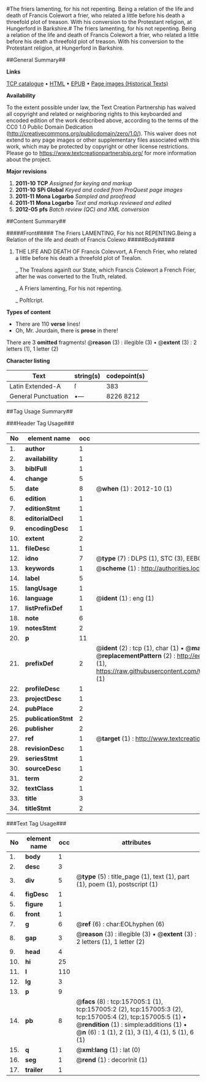 #The friers lamenting, for his not repenting. Being a relation of the life and death of Francis Colewort a frier, who related a little before his death a threefold plot of treason. With his conversion to the Protestant religion, at Hungerford in Barkshire.#
The friers lamenting, for his not repenting. Being a relation of the life and death of Francis Colewort a frier, who related a little before his death a threefold plot of treason. With his conversion to the Protestant religion, at Hungerford in Barkshire.

##General Summary##

**Links**

[TCP catalogue](http://www.ota.ox.ac.uk/tcp/)  • 
[HTML](http://tei.it.ox.ac.uk/tcp/Texts-HTML/free/A84/A84924.html)  • 
[EPUB](http://tei.it.ox.ac.uk/tcp/Texts-EPUB/free/A84/A84924.epub) • 
[Page images (Historical Texts)](https://historicaltexts.jisc.ac.uk/eebo-99872918e)

**Availability**

To the extent possible under law, the Text Creation Partnership has waived all copyright and related or neighboring rights to this keyboarded and encoded edition of the work described above, according to the terms of the CC0 1.0 Public Domain Dedication (http://creativecommons.org/publicdomain/zero/1.0/). This waiver does not extend to any page images or other supplementary files associated with this work, which may be protected by copyright or other license restrictions. Please go to https://www.textcreationpartnership.org/ for more information about the project.

**Major revisions**

1. __2011-10__ __TCP__ *Assigned for keying and markup*
1. __2011-10__ __SPi Global__ *Keyed and coded from ProQuest page images*
1. __2011-11__ __Mona Logarbo__ *Sampled and proofread*
1. __2011-11__ __Mona Logarbo__ *Text and markup reviewed and edited*
1. __2012-05__ __pfs__ *Batch review (QC) and XML conversion*

##Content Summary##

#####Front#####
The Friers LAMENTING, For his not REPENTING.Being a Relation of the life and death of Francis Colewo
#####Body#####

1. THE LIFE AND DEATH OF Francis Colevvort, A French Frier, who related a little before his death a threefold plot of Treaſon.

    _ The Treaſons againſt our State, which Francis Colewort a French Frier, after he was converted to the Truth, related.

    _ A Friers lamenting, For his not repenting.

    _ Poſtſcript.

**Types of content**

  * There are 110 **verse** lines!
  * Oh, Mr. Jourdain, there is **prose** in there!

There are 3 **omitted** fragments! 
 @__reason__ (3) : illegible (3)  •  @__extent__ (3) : 2 letters (1), 1 letter (2)

**Character listing**


|Text|string(s)|codepoint(s)|
|---|---|---|
|Latin Extended-A|ſ|383|
|General Punctuation|•—|8226 8212|

##Tag Usage Summary##

###Header Tag Usage###

|No|element name|occ|attributes|
|---|---|---|---|
|1.|__author__|1||
|2.|__availability__|1||
|3.|__biblFull__|1||
|4.|__change__|5||
|5.|__date__|8| @__when__ (1) : 2012-10 (1)|
|6.|__edition__|1||
|7.|__editionStmt__|1||
|8.|__editorialDecl__|1||
|9.|__encodingDesc__|1||
|10.|__extent__|2||
|11.|__fileDesc__|1||
|12.|__idno__|7| @__type__ (7) : DLPS (1), STC (3), EEBO-CITATION (1), PROQUEST (1), VID (1)|
|13.|__keywords__|1| @__scheme__ (1) : http://authorities.loc.gov/ (1)|
|14.|__label__|5||
|15.|__langUsage__|1||
|16.|__language__|1| @__ident__ (1) : eng (1)|
|17.|__listPrefixDef__|1||
|18.|__note__|6||
|19.|__notesStmt__|2||
|20.|__p__|11||
|21.|__prefixDef__|2| @__ident__ (2) : tcp (1), char (1)  •  @__matchPattern__ (2) : ([0-9\-]+):([0-9IVX]+) (1), (.+) (1)  •  @__replacementPattern__ (2) : http://eebo.chadwyck.com/downloadtiff?vid=$1&page=$2 (1), https://raw.githubusercontent.com/textcreationpartnership/Texts/master/tcpchars.xml#$1 (1)|
|22.|__profileDesc__|1||
|23.|__projectDesc__|1||
|24.|__pubPlace__|2||
|25.|__publicationStmt__|2||
|26.|__publisher__|2||
|27.|__ref__|1| @__target__ (1) : http://www.textcreationpartnership.org/docs/. (1)|
|28.|__revisionDesc__|1||
|29.|__seriesStmt__|1||
|30.|__sourceDesc__|1||
|31.|__term__|2||
|32.|__textClass__|1||
|33.|__title__|3||
|34.|__titleStmt__|2||


###Text Tag Usage###

|No|element name|occ|attributes|
|---|---|---|---|
|1.|__body__|1||
|2.|__desc__|3||
|3.|__div__|5| @__type__ (5) : title_page (1), text (1), part (1), poem (1), postscript (1)|
|4.|__figDesc__|1||
|5.|__figure__|1||
|6.|__front__|1||
|7.|__g__|6| @__ref__ (6) : char:EOLhyphen (6)|
|8.|__gap__|3| @__reason__ (3) : illegible (3)  •  @__extent__ (3) : 2 letters (1), 1 letter (2)|
|9.|__head__|4||
|10.|__hi__|25||
|11.|__l__|110||
|12.|__lg__|3||
|13.|__p__|9||
|14.|__pb__|8| @__facs__ (8) : tcp:157005:1 (1), tcp:157005:2 (2), tcp:157005:3 (2), tcp:157005:4 (2), tcp:157005:5 (1)  •  @__rendition__ (1) : simple:additions (1)  •  @__n__ (6) : 1 (1), 2 (1), 3 (1), 4 (1), 5 (1), 6 (1)|
|15.|__q__|1| @__xml:lang__ (1) : lat (0)|
|16.|__seg__|1| @__rend__ (1) : decorInit (1)|
|17.|__trailer__|1||
